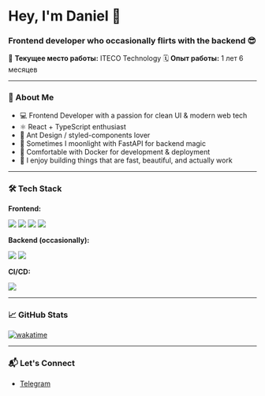 <h1 align="left">Hey, I'm Daniel 👋</h1>
<h3 align="left">Frontend developer who occasionally flirts with the backend 😎</h3> 

💼 **Текущее место работы:** ITECO Technology
🗓 **Опыт работы:** 1 лет 6 месяцев

---

### 🧠 About Me

- 💻 Frontend Developer with a passion for clean UI & modern web tech  
- ⚛️ React + TypeScript enthusiast  
- 🎨 Ant Design / styled-components lover  
- 🐍 Sometimes I moonlight with FastAPI for backend magic
- 🐳 Comfortable with Docker for development & deployment
- 🧪 I enjoy building things that are fast, beautiful, and actually work

---

### 🛠️ Tech Stack

**Frontend:**  
<p> 
  <img src="https://img.shields.io/badge/-React-61DAFB?logo=react&logoColor=black" /> 
  <img src="https://img.shields.io/badge/-TypeScript-3178C6?logo=typescript&logoColor=white" /> 
  <img src="https://img.shields.io/badge/-AntDesign-0170FE?logo=ant-design&logoColor=white" /> 
  <img src="https://img.shields.io/badge/-styled--components-DB7093?logo=styled-components&logoColor=white" /> 
</p>

**Backend (occasionally):**  
<p>
  <img src="https://img.shields.io/badge/-FastAPI-009688?logo=fastapi&logoColor=white" /> 
  <img src="https://img.shields.io/badge/-Python-3776AB?logo=python&logoColor=white" /> 
</p>

**CI/CD:**

<p>
  <img src="https://img.shields.io/badge/-Docker-2496ED?logo=docker&logoColor=white" /> 
</p>

---

### 📈 GitHub Stats

[![wakatime](https://wakatime.com/badge/user/0aa69d91-fc73-49e1-84ef-6c6e7cb80104.svg)](https://wakatime.com/@0aa69d91-fc73-49e1-84ef-6c6e7cb80104)

---

### 📬 Let's Connect

- [Telegram](https://t.me/donusymbol)

